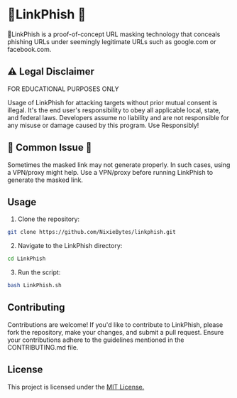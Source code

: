 
# 🔗LinkPhish 🎣

🔗LinkPhish is a proof-of-concept URL masking technology that conceals phishing URLs under seemingly legitimate URLs such as google.com or facebook.com.

## ⚠️ Legal Disclaimer
FOR EDUCATIONAL PURPOSES ONLY

Usage of LinkPhish for attacking targets without prior mutual consent is illegal. It's the end user's responsibility to obey all applicable local, state, and federal laws. Developers assume no liability and are not responsible for any misuse or damage caused by this program. Use Responsibly!




## 🔴 Common Issue 🔴
Sometimes the masked link may not generate properly. In such cases, using a VPN/proxy might help. Use a VPN/proxy before running LinkPhish to generate the masked link.




## Usage

1. Clone the repository:

```bash
git clone https://github.com/NixieBytes/linkphish.git
```
2. Navigate to the LinkPhish directory:

```bash
cd LinkPhish
```
3. Run the script:
```bash
bash LinkPhish.sh
```
    
## Contributing

Contributions are welcome! If you'd like to contribute to LinkPhish, please fork the repository, make your changes, and submit a pull request. Ensure your contributions adhere to the guidelines mentioned in the CONTRIBUTING.md file.


## License

This project is licensed under the [MIT License.](https://choosealicense.com/licenses/mit/)

